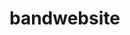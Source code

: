 # bandwebsite
<!-- Mult-page exercise
Band Challenge : Multipage website
Create a website about a band that you like using HTML
Elements that should be included:
A homepage, featuring photo of the band and a brief description (How they started, genre, controversy etc
A discography page, showing their latest 3 studio albums in order of release, with an album cover and track listing
A bio page showing an unordered list of band members, with a photo, name, instrument for each
A navbar with links to the 3 pages
Heading on each page, telling the user which page they are on. Homepage should have title of the band
A footer with your copyright (make sure to use the symbol)
Throughout the site, try using HTML elements for effect! (e.g. <em> <strong> etc)
Also use semantic html tags where possible -->  

